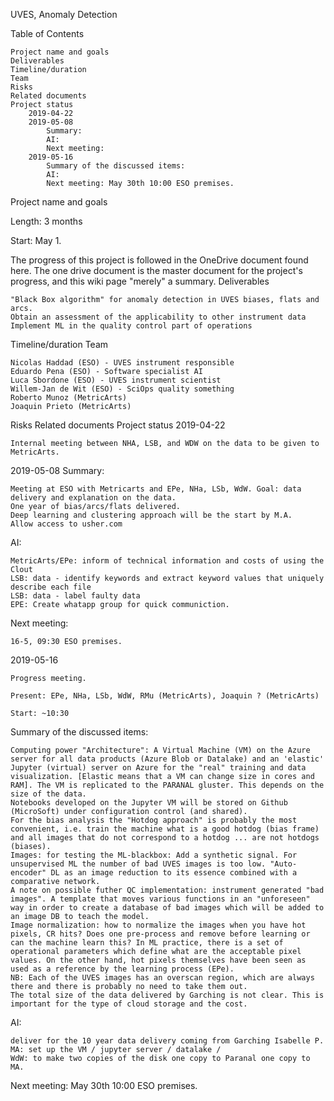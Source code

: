 
UVES, Anomaly Detection

Table of Contents

    Project name and goals
    Deliverables
    Timeline/duration
    Team
    Risks
    Related documents
    Project status
        2019-04-22
        2019-05-08
            Summary:
            AI:
            Next meeting:
        2019-05-16
            Summary of the discussed items:
            AI:
            Next meeting: May 30th 10:00 ESO premises.

Project name and goals

Length: 3 months

Start: May 1.

The progress of this project is followed in the OneDrive document found here. The one drive document is the master document for the project's progress, and this wiki page "merely" a summary.
Deliverables

    "Black Box algorithm" for anomaly detection in UVES biases, flats and arcs.
    Obtain an assessment of the applicability to other instrument data
    Implement ML in the quality control part of operations

Timeline/duration
Team

    Nicolas Haddad (ESO) - UVES instrument responsible
    Eduardo Pena (ESO) - Software specialist AI
    Luca Sbordone (ESO) - UVES instrument scientist
    Willem-Jan de Wit (ESO) - SciOps quality something
    Roberto Munoz (MetricArts)
    Joaquin Prieto (MetricArts)

Risks
Related documents
Project status
2019-04-22

    Internal meeting between NHA, LSB, and WDW on the data to be given to MetricArts.

2019-05-08
Summary:

    Meeting at ESO with Metricarts and EPe, NHa, LSb, WdW. Goal: data delivery and explanation on the data.
    One year of bias/arcs/flats delivered.
    Deep learning and clustering approach will be the start by M.A.
    Allow access to usher.com

AI:

    MetricArts/EPe: inform of technical information and costs of using the Clout
    LSB: data - identify keywords and extract keyword values that uniquely describe each file
    LSB: data - label faulty data
    EPE: Create whatapp group for quick communiction.

Next meeting:

    16-5, 09:30 ESO premises.

2019-05-16

    Progress meeting.

    Present: EPe, NHa, LSb, WdW, RMu (MetricArts), Joaquin ? (MetricArts)

    Start: ~10:30

Summary of the discussed items:

    Computing power "Architecture": A Virtual Machine (VM) on the Azure server for all data products (Azure Blob or Datalake) and an 'elastic' Jupyter (virtual) server on Azure for the "real" training and data visualization. [Elastic means that a VM can change size in cores and RAM]. The VM is replicated to the PARANAL gluster. This depends on the size of the data.
    Notebooks developed on the Jupyter VM will be stored on Github (MicroSoft) under configuration control (and shared).
    For the bias analysis the "Hotdog approach" is probably the most convenient, i.e. train the machine what is a good hotdog (bias frame) and all images that do not correspond to a hotdog ... are not hotdogs (biases).
    Images: for testing the ML-blackbox: Add a synthetic signal. For unsupervised ML the number of bad UVES images is too low. "Auto-encoder" DL as an image reduction to its essence combined with a comparative network.
    A note on possible futher QC implementation: instrument generated "bad images". A template that moves various functions in an "unforeseen" way in order to create a database of bad images which will be added to an image DB to teach the model.
    Image normalization: how to normalize the images when you have hot pixels, CR hits? Does one pre-process and remove before learning or can the machine learn this? In ML practice, there is a set of operational parameters which define what are the acceptable pixel values. On the other hand, hot pixels themselves have been seen as used as a reference by the learning process (EPe).
    NB: Each of the UVES images has an overscan region, which are always there and there is probably no need to take them out.
    The total size of the data delivered by Garching is not clear. This is important for the type of cloud storage and the cost.

AI:

    deliver for the 10 year data delivery coming from Garching Isabelle P.
    MA: set up the VM / jupyter server / datalake /
    WdW: to make two copies of the disk one copy to Paranal one copy to MA.

Next meeting: May 30th 10:00 ESO premises.
